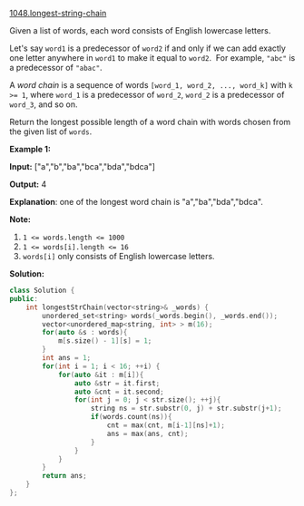 [1048.longest-string-chain](https://leetcode.com/problems/longest-string-chain/)  

Given a list of words, each word consists of English lowercase letters.

Let's say `word1` is a predecessor of `word2` if and only if we can add exactly one letter anywhere in `word1` to make it equal to `word2`.  For example, `"abc"` is a predecessor of `"abac"`.

A _word chain_ is a sequence of words `[word_1, word_2, ..., word_k]` with `k >= 1`, where `word_1` is a predecessor of `word_2`, `word_2` is a predecessor of `word_3`, and so on.

Return the longest possible length of a word chain with words chosen from the given list of `words`.

**Example 1:**

  
**Input:** \["a","b","ba","bca","bda","bdca"\]
  
**Output:** 4
  
**Explanation**: one of the longest word chain is "a","ba","bda","bdca".
  

**Note:**

1.  `1 <= words.length <= 1000`
2.  `1 <= words[i].length <= 16`
3.  `words[i]` only consists of English lowercase letters.  



**Solution:**  

```cpp
class Solution {
public:
    int longestStrChain(vector<string>& _words) {
        unordered_set<string> words(_words.begin(), _words.end());
        vector<unordered_map<string, int> > m(16);
        for(auto &s : words){
            m[s.size() - 1][s] = 1;
        }
        int ans = 1;
        for(int i = 1; i < 16; ++i) {
            for(auto &it : m[i]){
                auto &str = it.first;
                auto &cnt = it.second;
                for(int j = 0; j < str.size(); ++j){
                    string ns = str.substr(0, j) + str.substr(j+1);
                    if(words.count(ns)){
                        cnt = max(cnt, m[i-1][ns]+1);
                        ans = max(ans, cnt);
                    }
                }
            }
        }
        return ans;
    }
};
```
      